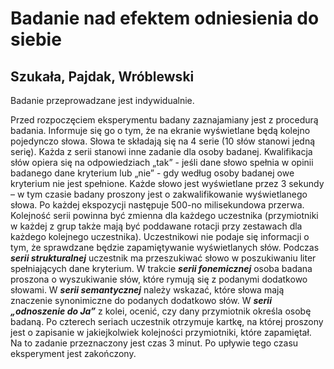 # Badanie nad efektem odniesienia do siebie

## Szukała, Pajdak, Wróblewski

Badanie przeprowadzane jest indywidualnie.

Przed rozpoczęciem eksperymentu badany zaznajamiany jest z procedurą badania. Informuje się go o tym, że na ekranie  wyświetlane będą kolejno pojedynczo słowa. Słowa te składają się na 4 serie (10 słów stanowi jedną serię). Każda z serii stanowi inne zadanie dla osoby badanej. Kwalifikacja słów opiera się na odpowiedziach „tak” - jeśli dane słowo spełnia w opinii badanego dane kryterium lub „nie” - gdy według osoby badanej owe kryterium nie jest spełnione. Każde słowo jest wyświetlane przez 3 sekundy – w tym czasie badany proszony jest o zakwalifikowanie wyświetlanego słowa. Po każdej ekspozycji następuje 500-no milisekundowa przerwa. Kolejność serii powinna być zmienna dla każdego uczestnika (przymiotniki w każdej z grup także mają być poddawane rotacji przy zestawach dla każdego kolejnego uczestnika). Uczestnikowi nie podaje się informacji o tym, że sprawdzane będzie zapamiętywanie wyświetlanych słów. Podczas ***serii strukturalnej*** uczestnik ma przeszukiwać słowo w poszukiwaniu liter spełniających dane kryterium. W trakcie ***serii fonemicznej*** osoba badana proszona o wyszukiwanie słów, które rymują się z podanymi dodatkowo słowami. W ***serii semantycznej*** należy wskazać, które słowa mają znaczenie synonimiczne do podanych dodatkowo słów. W ***serii „odnoszenie do Ja”*** z kolei, ocenić, czy dany przymiotnik określa osobę badaną. Po czterech seriach uczestnik otrzymuje kartkę, na której proszony jest o zapisanie w jakiejkolwiek kolejności przymiotniki, które zapamiętał. Na to zadanie przeznaczony jest czas 3 minut. Po upływie tego czasu eksperyment jest zakończony.
